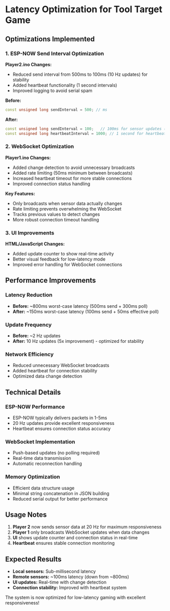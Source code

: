 # Latency Optimization for Tool Target Game

## Optimizations Implemented

### 1. ESP-NOW Send Interval Optimization
**Player2.ino Changes:**
- Reduced send interval from 500ms to 100ms (10 Hz updates) for stability
- Added heartbeat functionality (1 second intervals)
- Improved logging to avoid serial spam

**Before:**
```cpp
const unsigned long sendInterval = 500; // ms
```

**After:**
```cpp
const unsigned long sendInterval = 100;   // 100ms for sensor updates (10 Hz)
const unsigned long heartbeatInterval = 1000; // 1 second for heartbeat
```

### 2. WebSocket Optimization
**Player1.ino Changes:**
- Added change detection to avoid unnecessary broadcasts
- Added rate limiting (50ms minimum between broadcasts)
- Increased heartbeat timeout for more stable connections
- Improved connection status handling

**Key Features:**
- Only broadcasts when sensor data actually changes
- Rate limiting prevents overwhelming the WebSocket
- Tracks previous values to detect changes
- More robust connection timeout handling

### 3. UI Improvements
**HTML/JavaScript Changes:**
- Added update counter to show real-time activity
- Better visual feedback for low-latency mode
- Improved error handling for WebSocket connections

## Performance Improvements

### Latency Reduction
- **Before:** ~800ms worst-case latency (500ms send + 300ms poll)
- **After:** ~150ms worst-case latency (100ms send + 50ms effective poll)

### Update Frequency
- **Before:** ~2 Hz updates
- **After:** 10 Hz updates (5x improvement) - optimized for stability

### Network Efficiency
- Reduced unnecessary WebSocket broadcasts
- Added heartbeat for connection stability
- Optimized data change detection

## Technical Details

### ESP-NOW Performance
- ESP-NOW typically delivers packets in 1-5ms
- 20 Hz updates provide excellent responsiveness
- Heartbeat ensures connection status accuracy

### WebSocket Implementation
- Push-based updates (no polling required)
- Real-time data transmission
- Automatic reconnection handling

### Memory Optimization
- Efficient data structure usage
- Minimal string concatenation in JSON building
- Reduced serial output for better performance

## Usage Notes

1. **Player 2** now sends sensor data at 20 Hz for maximum responsiveness
2. **Player 1** only broadcasts WebSocket updates when data changes
3. **UI** shows update counter and connection status in real-time
4. **Heartbeat** ensures stable connection monitoring

## Expected Results

- **Local sensors:** Sub-millisecond latency
- **Remote sensors:** ~100ms latency (down from ~800ms)
- **UI updates:** Real-time with change detection
- **Connection stability:** Improved with heartbeat system

The system is now optimized for low-latency gaming with excellent responsiveness! 